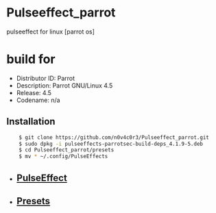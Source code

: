 # Pulseeffect_parrot
pulseeffect for linux [parrot os]

# build for
  - Distributor ID:	Parrot
  - Description:	Parrot GNU/Linux 4.5
  - Release:	4.5
  - Codename:	n/a

## Installation
[]()
```sh
    $ git clone https://github.com/n0v4c0r3/Pulseeffect_parrot.git
    $ sudo dpkg -i pulseeffects-parrotsec-build-deps_4.1.9-5.deb
    $ cd Pulseeffect_parrot/presets
    $ mv * ~/.config/PulseEffects
```


  - ## [PulseEffect](https://github.com/wwmm/pulseeffects)
  - ## [Presets](https://github.com/JackHack96/PulseEffects-Presets)
